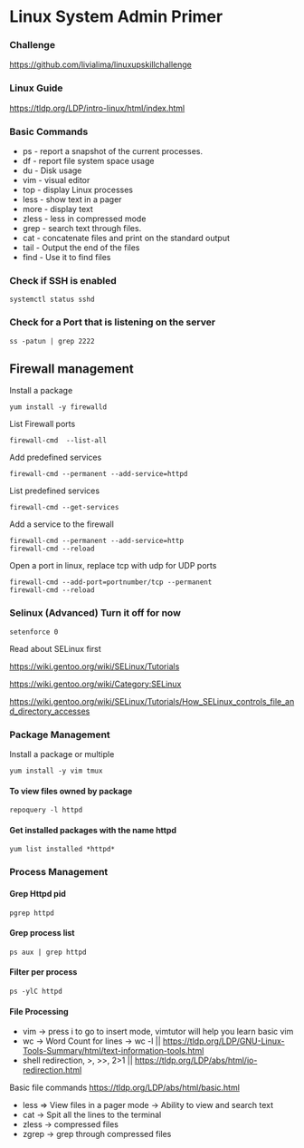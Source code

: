 # Linux System Admin Primer

### Challenge
https://github.com/livialima/linuxupskillchallenge

### Linux Guide
https://tldp.org/LDP/intro-linux/html/index.html

### Basic Commands
- ps - report a snapshot of the current processes.
- df - report file system space usage
- du - Disk usage
- vim - visual editor
- top - display Linux processes
- less - show text in a pager
- more - display text
- zless - less in compressed mode
- grep - search text through files.
- cat - concatenate files and print on the standard output
- tail - Output the end of the files
- find - Use it to find files

### Check if SSH is enabled
```
systemctl status sshd
```
### Check for a Port that is listening on the server
```
ss -patun | grep 2222
```

## Firewall management

Install a package
```
yum install -y firewalld
```

List Firewall ports
```
firewall-cmd  --list-all
```

Add predefined services
```
firewall-cmd --permanent --add-service=httpd
```

List predefined services
```
firewall-cmd --get-services
```

Add a service to the firewall
```
firewall-cmd --permanent --add-service=http
firewall-cmd --reload
```

Open a port in linux, replace tcp with udp for UDP ports
```
firewall-cmd --add-port=portnumber/tcp --permanent
firewall-cmd --reload
```

### Selinux (Advanced) Turn it off for now

```
setenforce 0
```

Read about SELinux first

https://wiki.gentoo.org/wiki/SELinux/Tutorials

https://wiki.gentoo.org/wiki/Category:SELinux

https://wiki.gentoo.org/wiki/SELinux/Tutorials/How_SELinux_controls_file_and_directory_accesses

### Package Management
Install a package or multiple
```
yum install -y vim tmux
```
#### To view files owned by package
```
repoquery -l httpd
```
#### Get installed packages with the name httpd
```
yum list installed *httpd*
```
### Process Management

#### Grep Httpd pid
```
pgrep httpd
```

#### Grep process list
```
ps aux | grep httpd
```

#### Filter per process
```
ps -ylC httpd
```

#### File Processing

- vim → press i to go to insert mode, vimtutor will help you learn basic vim
- wc → Word Count for lines → wc -l ||  https://tldp.org/LDP/GNU-Linux-Tools-Summary/html/text-information-tools.html
- shell redirection, >, >>, 2>1  || https://tldp.org/LDP/abs/html/io-redirection.html

Basic file commands https://tldp.org/LDP/abs/html/basic.html
- less => View files in a pager mode -> Ability to view and search text
- cat → Spit all the lines to the terminal
- zless → compressed files 
- zgrep → grep through compressed files

